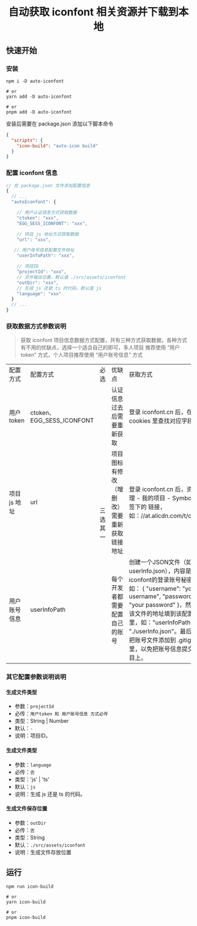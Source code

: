 <div align="center">

# 自动获取 iconfont 相关资源并下载到本地

</div>

## 快速开始

### 安装

```shell
npm i -D auto-iconfont

# or
yarn add -D auto-iconfont

# or
pnpm add -D auto-iconfont
```

安装后需要在 package.json 添加以下脚本命令

```json
{
  "scripts": {
    "icon-build": "auto-icon build"
  }
}
```

### 配置 iconfont 信息

```javascript
// 在 package.json 文件添加配置信息
{
  // ...
  "autoIconfont": {

    // 用户认证信息方式获取数据
    "ctoken": "xxx",
    "EGG_SESS_ICONFONT": "xxx",

    // 项目 js 地址方式获取数据
    "url": "xxx",

   // 用户账号信息配置文件地址
    "userInfoPath": "xxx",

    // 项目ID
    "projectId": "xxx",
    // 文件输出位置，默认值 ./src/assets/iconfont
    "outDir": "xxx",
    // 生成 js 还是 ts 的代码，默认值 js
    "language": "xxx"
  }
  // ...
}
```

### 获取数据方式参数说明

> 获取 iconfont 项目信息数据方式配置，共有三种方式获取数据，各种方式有不用的优缺点，选择一个适合自己的即可，多人项目 推荐使用 “用户 token” 方式，个人项目推荐使用 “用户账号信息” 方式

<table>
  <colgroup>
    <col width="143" />
    <col width="181" />
    <col width="89" />
    <col width="232" />
    <col width="261" />
  </colgroup>
  <tbody>
    <tr>
      <td data-col="0">配置方式</td>
      <td data-col="1">配置方式</td>
      <td data-col="2">必选</td>
      <td data-col="3">优缺点</td>
      <td data-col="4">获取方式</td>
    </tr>
    <tr>
      <td data-col="0">用户token</td>
      <td data-col="1">ctoken、EGG_SESS_ICONFONT</td>
      <td rowspan="3" data-col="2" style="vertical-align: middle">三选其一</td>
      <td data-col="3">认证信息过去后需要重新获取</td>
      <td data-col="4">登录 iconfont.cn 后，在 cookies 里查找对应字段</td>
    </tr>
    <tr>
      <td data-col="0">项目 js 地址</td>
      <td data-col="1">url</td>
      <td data-col="3">
        项目图标有修改（增删改）需要重新获取链接地址
      </td>
      <td data-col="4">
        登录 iconfont.cn 后，资源管理 - 我的项目 - Symbol 页签下的
        链接，如：//at.alicdn.com/t/c/xx.js
      </td>
    </tr>
    <tr>
      <td data-col="0">用户账号信息</td>
      <td data-col="1">userInfoPath</td>
      <td data-col="3">每个开发者都需要配置自己的账号</td>
      <td data-col="4">创建一个JSON文件（如：userInfo.json），内容是iconfont的登录账号秘密，如： { "username": "your username", "password": "your password" }，然后把该文件的地址填到该配置项里，如："userInfoPath": "./userInfo.json"。最后可以把账号文件添加到 .gitignore 里，以免把账号信息提交到项目上。</td>
    </tr>
  </tbody>
</table>

### 其它配置参数说明说明

#### 生成文件类型

- 参数：`projectId`
- 必传：`用户token 和 用户账号信息 方式必传`
- 类型：String | Number
- 默认：`-`
- 说明：项目ID。

#### 生成文件类型

- 参数：`language`
- 必传：`否`
- 类型：'js' | 'ts'
- 默认：`js`
- 说明：生成 js 还是 ts 的代码。

#### 生成文件保存位置

- 参数：`outDir`
- 必传：`否`
- 类型：String
- 默认：`./src/assets/iconfont`
- 说明：生成文件存放位置

## 运行

```shell
npm run icon-build

# or
yarn icon-build

# or
pnpm icon-build
```
